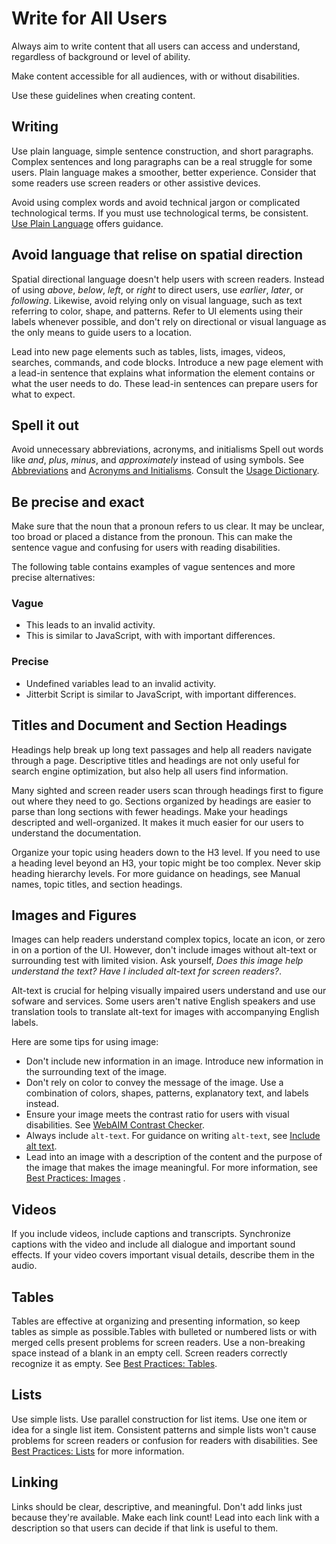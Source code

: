 ﻿# Write for All Users

Always aim to write content that all users can access and understand, regardless of background or level of ability.  

Make content accessible for all audiences, with or without disabilities.

Use these guidelines when creating content.

##  Writing
Use plain language, simple sentence construction, and short paragraphs. Complex sentences and long paragraphs can be
a real struggle for some users. Plain language makes a smoother, better experience. Consider that some readers use
screen readers or other assistive devices.

Avoid using complex words and avoid technical jargon or complicated technological terms. If you must use
technological terms, be consistent. [Use Plain Language](plainlanguage.md) offers guidance.

##  Avoid language that relise on spatial direction
Spatial directional language doesn't help users with screen readers. Instead of using *above*, *below*, *left*, or
*right* to direct users, use *earlier*, *later*, or *following*. Likewise, avoid relying only on visual language,
such as text referring to color, shape, and patterns. Refer to UI elements using their labels whenever possible, and
don't rely on directional or visual language as the only means to guide users to a location.

Lead into new page elements such as tables, lists, images, videos, searches, commands, and code blocks. Introduce a
new page element with a lead-in sentence that explains what information the element contains or what the user needs
to do. These lead-in sentences can prepare users for what to expect.

##  Spell it out
Avoid unnecessary abbreviations, acronyms, and initialisms Spell out words like *and*, *plus*, *minus*, and
*approximately* instead of using symbols. See [Abbreviations](abbrev.md) and [Acronyms and Initialisms](acronym.md).
Consult the [Usage Dictionary](usagedict.md).

##  Be precise and exact
Make sure that the noun that a pronoun refers to us clear. It may be unclear, too broad or placed a distance from
the pronoun. This can make the sentence vague and confusing for users with reading disabilities.

The following table contains examples of vague sentences and more precise alternatives:

###  Vague
- This leads to an invalid activity.
- This is similar to JavaScript, with with important differences.

### Precise
- Undefined variables lead to an invalid activity.
- Jitterbit Script is similar to JavaScript, with important differences.


## Titles and Document and Section Headings
Headings help break up long text passages and help all readers navigate through a page. Descriptive titles and
headings are not only useful for search engine optimization, but also help all users find information.

Many sighted and screen reader users scan through headings first to figure out where they need to go. Sections
organized by headings are easier to parse than long sections with fewer headings. Make your headings descripted and
well-organized. It makes it much easier for our users to understand the documentation.

Organize your topic using headers down to the H3 level. If you need to use a heading level beyond an H3, your topic
might be too complex. Never skip heading hierarchy levels. For more guidance on headings, see Manual names, topic
titles, and section headings.

## Images and Figures
Images can help readers understand complex topics, locate an icon, or zero in on a portion of the UI. However, don't
include images without alt-text or surrounding test with limited vision. Ask yourself, *Does this image help
understand the text? Have I included alt-text for screen readers?*.

Alt-text is crucial for helping visually impaired users understand and use our sofware and services. Some users
aren't native English speakers and use translation tools to translate alt-text for images with accompanying English
labels.

Here are some tips for using image:

- Don't include new information in an image. Introduce new information in the surrounding text of the image.
- Don't rely on color to convey the message of the image. Use a combination of colors, shapes, patterns, explanatory text,
and labels instead.
- Ensure your image meets the contrast ratio for users with visual disabilities. See
  [WebAIM Contrast Checker](https://webaim.org/resources/contrastchecker/).
- Always include `alt-text`. For guidance on writing `alt-text`, see [Include alt text](alt-text.md).
- Lead into an image with a description of the content and the purpose of the image that makes the image meaningful.
  For more information, see [Best Practices: Images](imagebest.md) .

##  Videos
If you include videos, include captions and transcripts. Synchronize captions with the video and include all
dialogue and important sound effects. If your video covers important visual details, describe them in the audio.

##  Tables
Tables are effective at organizing and presenting information, so keep tables as simple as possible.Tables with
bulleted or numbered lists or with merged cells present problems for screen readers. Use a non-breaking space
instead of a blank in an empty cell. Screen readers correctly recognize it as empty. See
[Best Practices: Tables](tablesbp.md).

##  Lists
Use simple lists. Use parallel construction for list items. Use one item or idea for a single list item. Consistent
patterns and simple lists won't cause problems for screen readers or confusion for readers with disabilities. See
[Best Practices: Lists](listbp.md) for more information.

## Linking
Links should be clear, descriptive, and meaningful. Don't add links just because they're available. Make each link
count! Lead into each link with a description so that users can decide if that link is useful to them.
